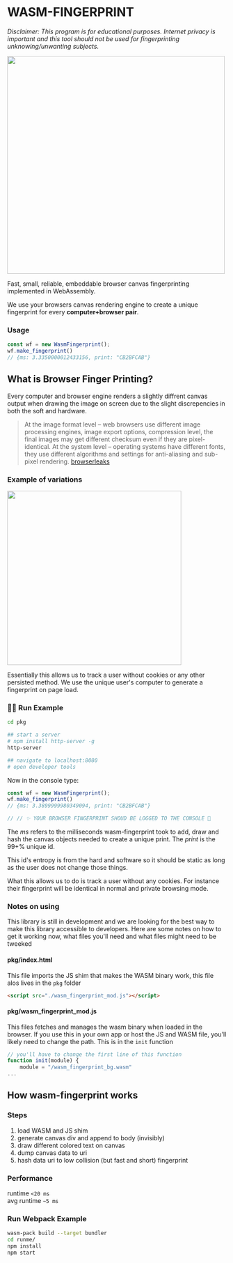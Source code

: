 # WASM-FINGERPRINT

_Disclaimer: This program is for educational purposes. Internet privacy is important and this tool should not be used for fingerprinting unknowing/unwanting subjects._

<img src="https://media.giphy.com/media/110dhxfJebYOTm/giphy.gif" width="500px"/>

Fast, small, reliable, embeddable browser canvas fingerprinting implemented in WebAssembly. 

We use your browsers canvas rendering engine to create a unique fingerprint for every **computer+browser pair**.

### Usage

```js
const wf = new WasmFingerprint();
wf.make_fingerprint()
// {ms: 3.3350000012433156, print: "CB2BFCAB"}
```


## What is Browser Finger Printing?

Every computer and browser engine renders a slightly diffrent canvas output when drawing the image on screen due to the slight discrepencies in both the soft and hardware.

> At the image format level – web browsers use different image processing engines, image export options, compression level, the final images may get different checksum even if they are pixel-identical. At the system level – operating systems have different fonts, they use different algorithms and settings for anti-aliasing and sub-pixel rendering. [browserleaks](https://browserleaks.com/canvas#how-does-it-work)

### Example of variations
<img src="https://browserleaks.com/img/canvas/canvas-fingerprinting.apng?v=34503383" width="400px"/>

Essentially this allows us to track a user without cookies or any other persisted method. We use the unique user's computer to generate a fingerprint on page load.

### 🏃‍♂️ Run Example

```bash
cd pkg

## start a server 
# npm install http-server -g
http-server

## navigate to localhost:8080
# open developer tools
```
Now in the console type:   
```js
const wf = new WasmFingerprint();
wf.make_fingerprint()
// {ms: 3.3899999980349094, print: "CB2BFCAB"}

// // ✨ YOUR BROWSER FINGERPRINT SHOUD BE LOGGED TO THE CONSOLE 🎉 
```

The *ms* refers to the milliseconds wasm-fingerprint took to add, draw and hash the canvas objects needed to create a unique print. The *print* is the 99+% unique id.

This id's entropy is from the hard and software so it should be static as long as the user does not change those things. 

What this allows us to do is track a user without any cookies. For instance their fingerprint will be identical in normal and private browsing mode.

### Notes on using

This library is still in development and we are looking for the best way to make this library accessible to developers. Here are some notes on how to get it working now, what files you'll need and what files might need to be tweeked 

#### pkg/index.html

This file imports the JS shim that makes the WASM binary work, this file alos lives in the `pkg` folder

```html
<script src="./wasm_fingerprint_mod.js"></script>
```

#### pkg/wasm_fingerprint_mod.js

This files fetches and manages the wasm binary when loaded in the browser. If you use this in your own app or host the JS and WASM file, you'll likely need to change the path. This is in the `init` function

```js
// you'll have to change the first line of this function
function init(module) {
    module = "/wasm_fingerprint_bg.wasm"
...
``` 


## How wasm-fingerprint works

### Steps
1. load WASM and JS shim
2. generate canvas div and append to body (invisibly)
3. draw different colored text on canvas
4. dump canvas data to uri
5. hash data uri to low collision (but fast and short) fingerprint

### Performance

runtime `<20 ms`  
avg runtime `~5 ms`  


### Run Webpack Example

```bash
wasm-pack build --target bundler
cd runme/
npm install
npm start
```
